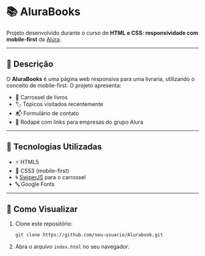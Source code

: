 # 📚 AluraBooks

Projeto desenvolvido durante o curso de **HTML e CSS: responsividade com mobile-first** da [Alura](https://www.alura.com.br/).

---

## 📝 Descrição

O **AluraBooks** é uma página web responsiva para uma livraria, utilizando o conceito de mobile-first. O projeto apresenta:

- 🎠 Carrossel de livros
- 🏷️ Tópicos visitados recentemente
- 📬 Formulário de contato
- 🔗 Rodapé com links para empresas do grupo Alura

---

## 🚀 Tecnologias Utilizadas

- ⚡ HTML5
- 🎨 CSS3 (mobile-first)
- 🌀 [SwiperJS](https://swiperjs.com/) para o carrossel
- 🔤 Google Fonts

---

## 👀 Como Visualizar

1. Clone este repositório:
   ```sh
   git clone https://github.com/seu-usuario/Alurabook.git
   ```
2. Abra o arquivo `index.html` no seu navegador.
